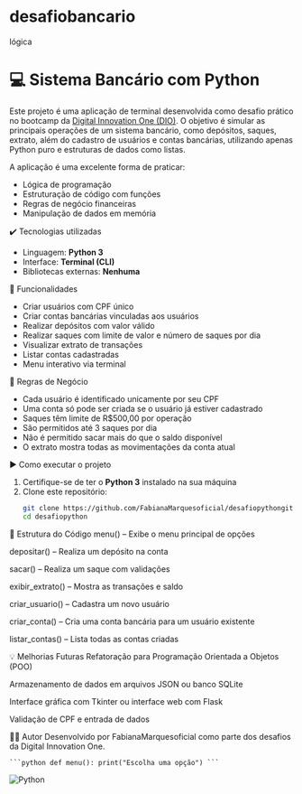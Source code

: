 # desafiobancario
lógica
# 💻 Sistema Bancário com Python

Este projeto é uma aplicação de terminal desenvolvida como desafio prático no bootcamp da [Digital Innovation One (DIO)](https://www.dio.me/). O objetivo é simular as principais operações de um sistema bancário, como 
depósitos, saques, extrato, além do 
cadastro de usuários e contas bancárias, utilizando apenas 
Python puro e estruturas de dados como listas.

A aplicação é uma excelente forma de praticar:
- Lógica de programação
- Estruturação de código com funções
- Regras de negócio financeiras
- Manipulação de dados em memória



 ✔️ Tecnologias utilizadas

- Linguagem: **Python 3**
- Interface: **Terminal (CLI)**
- Bibliotecas externas: **Nenhuma**



📑 Funcionalidades

- Criar usuários com CPF único
- Criar contas bancárias vinculadas aos usuários
- Realizar depósitos com valor válido
- Realizar saques com limite de valor e número de saques por dia
- Visualizar extrato de transações
- Listar contas cadastradas
- Menu interativo via terminal



📌 Regras de Negócio

- Cada usuário é identificado unicamente por seu CPF
- Uma conta só pode ser criada se o usuário já estiver cadastrado
- Saques têm limite de R$500,00 por operação
- São permitidos até 3 saques por dia
- Não é permitido sacar mais do que o saldo disponível
- O extrato mostra todas as movimentações da conta atual



▶️ Como executar o projeto

1. Certifique-se de ter o **Python 3** instalado na sua máquina
2. Clone este repositório:
   ```bash
   git clone https://github.com/FabianaMarquesoficial/desafiopythongit
   cd desafiopython
📁 Estrutura do Código
menu() – Exibe o menu principal de opções

depositar() – Realiza um depósito na conta

sacar() – Realiza um saque com validações

exibir_extrato() – Mostra as transações e saldo

criar_usuario() – Cadastra um novo usuário

criar_conta() – Cria uma conta bancária para um usuário existente

listar_contas() – Lista todas as contas criadas

💡 Melhorias Futuras
Refatoração para Programação Orientada a Objetos (POO)

Armazenamento de dados em arquivos JSON ou banco SQLite

Interface gráfica com Tkinter ou interface web com Flask

Validação de CPF e entrada de dados

🧑‍💻 Autor
Desenvolvido por FabianaMarquesoficial como parte dos desafios da Digital Innovation One.
<pre><code>```python def menu(): print("Escolha uma opção") ```</code></pre>

![Python](https://img.shields.io/badge/Python-3.x-blue?logo=python)
